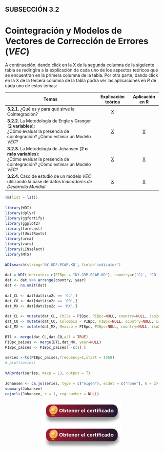 ## SUBSECCIÓN 3.2
# Cointegración y Modelos de Vectores de Corrección de Errores (_VEC_)

A continuación, dando click en la X de la segunda columna de la siguiente tabla se redirigira a la explicación de cada uno de los aspectos teóricos que se encuentran en la primera columna de la tabla. Por otra parte, dando click en la X de la tercera columna de la tabla podra ver las aplicaciones en $R$ de cada uno de estos temas:

| Temas                                                                                               | Explicación teórica                         |  Aplicación en R   |
|-----------------------------------------------------------------------------------------------------|:-------------------------------------------:|:------------------:|
|  **3.2.1.** ¿Qué es y para qué sirve la Cointegración?                                              |  [X](Seccion03_02_01_T/Readme.md)                     | 
|  **3.2.2.** La Metodología de Engle y Granger (**2 variables**): <br> ¿Cómo evaluar la presencia de cointegración? ¿Cómo estimar un Modelo $VEC$? |  [X](Seccion03_02_02_T/Readme.md)     | [X](Seccion02_02_ZA_R/Readme.md)     |
| **3.2.3.** La Metodología de Johansen (**2 o más variables**): <br> ¿Cómo evaluar la presencia de cointegración? ¿Cómo estimar un Modelo $VEC$?   |  [X](Seccion03_02_03_T/Readme.md) | [X](Seccion03_02_03_R/Readme.md) |
| **3.2.4.** Caso de estudio de un modelo $VEC$ utilizando la base de datos _Indicadores de Desarrollo Mundial_  |  [X](Seccion03_02_04_T/Readme.md)           | [X](Seccion02_02_ADFGLS_R/Readme.md) |


``` r
rm(list = ls())

library(WDI)
library(dplyr)
library(ggfortify)
library(ggplot2)
library(forecast)
library(fUnitRoots)
library(urca)
library(vars)
library(LINselect)
library(MTS)

WDIsearch(string='NY.GDP.PCAP.KD', field='indicator')

dat = WDI(indicator= c(PIBpc = "NY.GDP.PCAP.KD"), country=c('CL', 'CO', 'MX'), language = "es")
dat <- dat %>% arrange(country, year)
dat <- na.omit(dat)

dat_CL <- dat[dat$iso2c == 'CL',]
dat_CO <- dat[dat$iso2c == 'CO',]
dat_MX <- dat[dat$iso2c == 'MX',]

dat_CL <- mutate(dat_CL, Chile = PIBpc, PIBpc=NULL, country=NULL, iso2c=NULL, iso3c=NULL)
dat_CO <- mutate(dat_CO, Colombia = PIBpc, PIBpc=NULL, country=NULL, iso2c=NULL, iso3c=NULL)
dat_MX <- mutate(dat_MX, Mexico = PIBpc, PIBpc=NULL, country=NULL, iso2c=NULL, iso3c=NULL)

BT1 <- merge(dat_CL,dat_CO,all = TRUE)
PIBpc_paises <- merge(BT1,dat_MX, year=NULL)
PIBpc_paises <- PIBpc_paises[ -c(1) ]

series <-ts(PIBpc_paises,frequency=1,start = 1960)
# plot(series)

VARorder(series, maxp = 13, output = T)

Johansen <- ca.jo(series, type = c("eigen"), ecdet = c("none"), K = 2)
summary(Johansen)
cajorls(Johansen, r = 1, reg.number = NULL)

```

<div align="center"><a href="https://enlace-academico.escuelaing.edu.co/psc/FORMULARIO/EMPLOYEE/SA/c/EC_LOCALIZACION_RE.LC_FRM_ADMEDCO_FL.GBL" target="_blank"><img src="https://github.com/alvaroperdomo/World-Econometrics/blob/main/.icons/IconCEHBotonCertificado.png" alt="World-Econometrics" width="260" border="0" /></a></div>

<div align="center"><a href="https://enlace-academico.escuelaing.edu.co/psc/FORMULARIO/EMPLOYEE/SA/c/EC_LOCALIZACION_RE.LC_FRM_ADMEDCO_FL.GBL" target="_blank"><img src="https://github.com/alvaroperdomo/World-Econometrics/blob/main/.icons/IconCEHBotonCertificado.png" alt="World-Econometrics" width="260" border="0" /></a></div>

